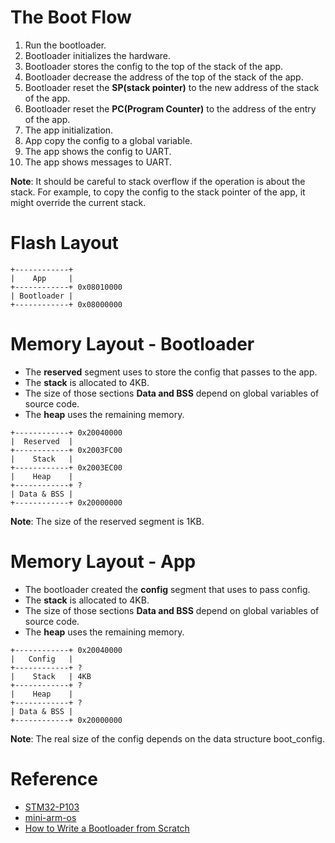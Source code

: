 # The Boot Flow

1. Run the bootloader.
2. Bootloader initializes the hardware.
3. Bootloader stores the config to the top of the stack of the app.
4. Bootloader decrease the address of the top of the stack of the app.
4. Bootloader reset the **SP(stack pointer)** to the new address of the stack of the app.
5. Bootloader reset the **PC(Program Counter)** to the address of the entry of the app.
6. The app initialization.
7. App copy the config to a global variable.
8. The app shows the config to UART.
9. The app shows messages to UART.

**Note**: It should be careful to stack overflow if the operation is about the stack. For example, to copy the config to the stack pointer of the app, it might override the current stack.

# Flash Layout

```
+------------+
|    App     |
+------------+ 0x08010000
| Bootloader |
+------------+ 0x08000000
```

# Memory Layout - Bootloader

- The **reserved** segment uses to store the config that passes to the app.
- The **stack** is allocated to 4KB.
- The size of those sections **Data and BSS** depend on global variables of source code.
- The **heap** uses the remaining memory.

```
+------------+ 0x20040000
|  Reserved  |
+------------+ 0x2003FC00
|    Stack   |
+------------+ 0x2003EC00
|    Heap    |
+------------+ ?
| Data & BSS |
+------------+ 0x20000000
```

**Note**: The size of the reserved segment is 1KB.

# Memory Layout - App

- The bootloader created the **config** segment that uses to pass config.
- The **stack** is allocated to 4KB.
- The size of those sections **Data and BSS** depend on global variables of source code.
- The **heap** uses the remaining memory.

```
+------------+ 0x20040000
|   Config   |
+------------+ ?
|    Stack   | 4KB
+------------+ ?
|    Heap    |
+------------+ ?
| Data & BSS |
+------------+ 0x20000000
```

**Note**: The real size of the config depends on the data structure boot_config.

# Reference
- [STM32-P103](https://www.olimex.com/Products/ARM/ST/STM32-P103/)
- [mini-arm-os](https://github.com/jserv/mini-arm-os)
- [How to Write a Bootloader from Scratch](https://interrupt.memfault.com/blog/how-to-write-a-bootloader-from-scratch)
